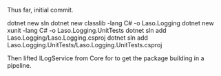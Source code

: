 Thus far, initial commit.


dotnet new sln 
dotnet new classlib -lang C# -o Laso.Logging
dotnet new xunit -lang C# -o Laso.Logging.UnitTests
dotnet sln add Laso.Logging/Laso.Logging.csproj
dotnet sln add Laso.Logging.UnitTests/Laso.Logging.UnitTests.csproj

Then lifted ILogService from Core for to get the package building in a pipeline.
